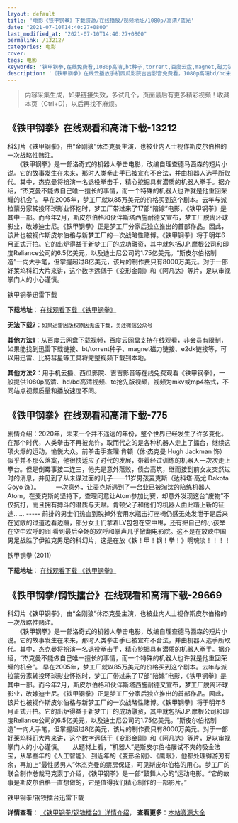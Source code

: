 ```yaml
---
layout: default
title: '电影《铁甲钢拳》下载资源/在线播放/视频地址/1080p/高清/蓝光'
date: "2021-07-10T14:40:27+0800"
last_modified_at: "2021-07-10T14:40:27+0800"
permalink: /13212/
categories: 电影
cover:
tags: 电影
keywords: '铁甲钢拳,在线免费看,1080p高清,bt种子,torrent,百度云盘,magnet,磁力链,迅雷下载资源'
description: '《铁甲钢拳》在线云播放手机西瓜影院吉吉影音免费看，1080p高清bd/hd未删减完整版和tc抢先枪版，mkv/mp4格式，附带bt/torrent种子、magnet/磁力链、百度云盘、网盘资源迅雷下载链接'
---
```


>内容采集生成，如果链接失效，多试几个，页面最后有更多精彩视频！收藏本页（Ctrl+D)，以后再找不麻烦。


## 《铁甲钢拳》在线观看和高清下载-13212

科幻片《铁甲钢拳》，由&ldquo;金刚狼&rdquo;休杰克曼主演，也被业内人士视作斯皮尔伯格的一次战略性赌注。<br />　　《铁甲钢拳》是一部洛奇式的机器人拳击电影，改编自理查德马西森的短片小说。它的故事发生在未来，那时人类拳击手已被宣布不合法，并由机器人选手所取代。其中，杰克曼将扮演一名退役拳击手，精心挖掘具有潜质的机器人拳手。据介绍，&ldquo;杰克曼不能做自己唯一擅长的事情，而一个特殊的机器人也许就是他重回荣耀的机会&rdquo;。 早在2005年，梦工厂就以85万美元的价格买到这个剧本。去年与派拉蒙分家转投环球影业怀抱时，梦工厂带过来了17部&ldquo;陪嫁”电影，《铁甲钢拳》是其中一部。而今年2月，斯皮尔伯格和伙伴斯塔西施耐德又宣布，梦工厂脱离环球影业，改嫁迪士尼。《铁甲钢拳》正是梦工厂分家后独立推出的首部作品。因此，该片也被视作斯皮尔伯格与新梦工厂的一次战略性赌博。《铁甲钢拳》将于明年6月正式开拍。它的出炉得益于新梦工厂的成功融资，其中就包括J.P.摩根公司和印度Reliance公司的6.5亿美元，以及迪士尼公司的1.75亿美元。&ldquo;斯皮尔伯格制造&rdquo;一向大手笔，但掌握超过8亿美元，该片的制作费只有8000万美元。对于一部好莱坞科幻大片来讲，这个数字远低于《变形金刚》和《阿凡达》等片，足以审视掌门人的小心谨慎。<!---剧情end--->


铁甲钢拳迅雷下载

**下载地址**： [在线观看下载 《铁甲钢拳》](https://www.993dy.com//vod-detail-id-24551.html) 


**无法下载?**：`如果迅雷因版权原因无法下载，关注微信公众号 `

**其他方法1**：从百度云网盘下载视频，百度云网盘支持在线观看，非会员有限制，如果能找到迅雷下载链接、bt/torrent种子、magnet磁力链接、e2dk链接等，可以用迅雷、比特彗星等工具将完整视频下载到本地。

**其他方法2**：用手机云播、西瓜影院、吉吉影音等在线免费观看《铁甲钢拳》，一般提供1080p高清、hd/bd高清视频、tc抢先版视频，视频为mkv或mp4格式，不同站点视频质量和播放速度不同。


## 《铁甲钢拳》在线观看和高清下载-775

剧情介绍：2020年，未来一个并不遥远的年份，整个世界已经发生了许多变化。在那个时代，人类拳击不再被允许，取而代之的是各种机器人走上了擂台，继续这项火爆的运动，愉悦大众。前拳击手查理·肯顿（休·杰克曼 Hugh Jackman 饰）似乎并不那么落寞，他很快适应了时代的发展，带着经过训练的机器人一次次走上拳台。但是倒霉事接二连三，他先是意外落败，债台高筑，继而接到前女友突然过时的消息，并见到了从未谋过面的儿子——11岁男孩麦克斯（达科塔·高尤 Dakota Goyo 饰）。  　　一次意外，让麦克斯遇到了一台业已被淘汰的陪练机器人Atom。在麦克斯的坚持下，查理同意让Atom参加比赛，却意外发现这台“废物”不仅抗打，而且拥有搏斗的潜质与天赋。肯顿父子和他们的机器人由此踏上新的征途…… ----- 前排的男士们热血到脱掉外套用水瓶击打座椅仍感无处发泄于是后来在宽敞的过道边看边蹦，部分女士们拿着LV包包在空中甩，还有把自己的小孩举在空中欢呼的囧 看到最后全场的欢呼和掌声几乎掀翻电影院。这不是在放映中国男足战胜了伊拉克男足的科幻片，这是在放《铁！甲！钢！拳！》啊魂淡！！！！


铁甲钢拳 (2011)

**下载地址**： [在线观看下载 《铁甲钢拳》](https://www.btbtdy.me/btdy/dy3990.html) 


## 《铁甲钢拳/钢铁擂台》在线观看和高清下载-29669

科幻片《铁甲钢拳》，由&ldquo;金刚狼&rdquo;休杰克曼主演，也被业内人士视作斯皮尔伯格的一次战略性赌注。<br />　　《铁甲钢拳》是一部洛奇式的机器人拳击电影，改编自理查德马西森的短片小说。它的故事发生在未来，那时人类拳击手已被宣布不合法，并由机器人选手所取代。其中，杰克曼将扮演一名退役拳击手，精心挖掘具有潜质的机器人拳手。据介绍，&ldquo;杰克曼不能做自己唯一擅长的事情，而一个特殊的机器人也许就是他重回荣耀的机会&rdquo;。 早在2005年，梦工厂就以85万美元的价格买到这个剧本。去年与派拉蒙分家转投环球影业怀抱时，梦工厂带过来了17部&ldquo;陪嫁”电影，《铁甲钢拳》是其中一部。而今年2月，斯皮尔伯格和伙伴斯塔西施耐德又宣布，梦工厂脱离环球影业，改嫁迪士尼。《铁甲钢拳》正是梦工厂分家后独立推出的首部作品。因此，该片也被视作斯皮尔伯格与新梦工厂的一次战略性赌博。《铁甲钢拳》将于明年6月正式开拍。它的出炉得益于新梦工厂的成功融资，其中就包括J.P.摩根公司和印度Reliance公司的6.5亿美元，以及迪士尼公司的1.75亿美元。&ldquo;斯皮尔伯格制造&rdquo;一向大手笔，但掌握超过8亿美元，该片的制作费只有8000万美元。对于一部好莱坞科幻大片来讲，这个数字远低于《变形金刚》和《阿凡达》等片，足以审视掌门人的小心谨慎。</div>　　从题材上看，“机器人&rdquo;是斯皮尔伯格屡试不爽的吸金法宝，从早些年的《人工智能》、到近年的《变形金刚》、《鹰眼》，他都处理得游刃有余，再加上&ldquo;最性感男人”休杰克曼的票房保证，可见斯皮尔伯格的用心。梦工厂的联合制作总裁马克索丁介绍，《铁甲钢拳》是一部&ldquo;鼓舞人心的&rdquo;运动电影。&ldquo;它的故事是斯皮尔伯格一直想做的，它是值得我们精心制作的一部影片。&rdquo;


铁甲钢拳/钢铁擂台迅雷下载

**详情查看**： [《铁甲钢拳/钢铁擂台》详情介绍](/movie/29669/)， **查看更多**：[本站资源大全](/movie/t/all/)

